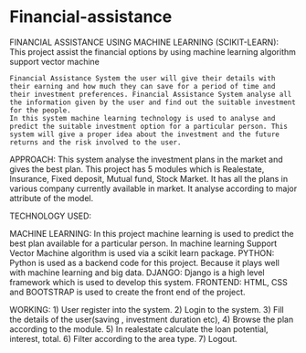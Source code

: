 # Financial-assistance
FINANCIAL ASSISTANCE USING MACHINE LEARNING (SCIKIT-LEARN):<br>
    This project assist the financial options by using machine learning algorithm support vector machine
    
    Financial Assistance System the user will give their details with their earning and how much they can save for a period of time and their investment preferences. Financial Assistance System analyse all the information given by the user and find out the suitable investment for the people.
    In this system machine learning technology is used to analyse and predict the suitable investment option for a particular person. This system will give a proper idea about the investment and the future returns and the risk involved to the user.
    
APPROACH:
    This system analyse the investment plans in the market and gives the best plan. This project has 5 modules which is Realestate, Insurance, Fixed deposit, Mutual fund, Stock Market. It has all the plans in various company currently available in market. It analyse according to major attribute of the model.
    
TECHNOLOGY USED:

  MACHINE LEARNING:
      In this project machine learning is used to predict the best plan available for a particular person. In machine learning Support       Vector Machine algorithm is used via a scikit learn package. 
  PYTHON:
      Python is used as a backend code for this project. Because it plays well with machine learning and big data.
  DJANGO:
      Django is a high level framework which is used to develop this system. 
  FRONTEND:
      HTML, CSS and BOOTSTRAP is used to create the front end of the project.
      
WORKING:
      1) User register into the system.
      2) Login to the system.
      3) Fill the details of the user(saving , investment duration etc),
      4) Browse the plan according to the module.
      5) In realestate calculate the loan potential, interest, total.
      6) Filter according to the area type.
      7) Logout.
      
  
